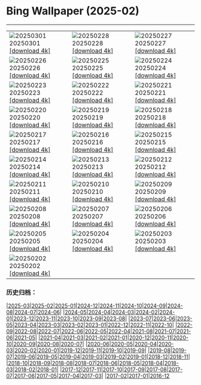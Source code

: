 # Bing Wallpaper (2025-02)
**************

<table><tr><td><img class="wallpaper" src="https://www.bing.com/th?id=OHR.BhutanMonastery_FR-CA0854071680_1920x1080.jpg" alt="20250301"> 20250301 <a href="https://www.bing.com/th?id=OHR.BhutanMonastery_FR-CA0854071680_UHD.jpg">[download 4k]</a></td><td><img class="wallpaper" src="https://www.bing.com/th?id=OHR.PolarCub_FR-CA0698654822_1920x1080.jpg" alt="20250228"> 20250228 <a href="https://www.bing.com/th?id=OHR.PolarCub_FR-CA0698654822_UHD.jpg">[download 4k]</a></td><td><img class="wallpaper" src="https://www.bing.com/th?id=OHR.ArgyllStalker_FR-CA9572525309_1920x1080.jpg" alt="20250227"> 20250227 <a href="https://www.bing.com/th?id=OHR.ArgyllStalker_FR-CA9572525309_UHD.jpg">[download 4k]</a></td></tr><tr><td><img class="wallpaper" src="https://www.bing.com/th?id=OHR.WalterdaleBridge_FR-CA9281333446_1920x1080.jpg" alt="20250226"> 20250226 <a href="https://www.bing.com/th?id=OHR.WalterdaleBridge_FR-CA9281333446_UHD.jpg">[download 4k]</a></td><td><img class="wallpaper" src="https://www.bing.com/th?id=OHR.GiantCuttlefish_FR-CA8314855616_1920x1080.jpg" alt="20250225"> 20250225 <a href="https://www.bing.com/th?id=OHR.GiantCuttlefish_FR-CA8314855616_UHD.jpg">[download 4k]</a></td><td><img class="wallpaper" src="https://www.bing.com/th?id=OHR.MtFujiSunrise_FR-CA7965780124_1920x1080.jpg" alt="20250224"> 20250224 <a href="https://www.bing.com/th?id=OHR.MtFujiSunrise_FR-CA7965780124_UHD.jpg">[download 4k]</a></td></tr><tr><td><img class="wallpaper" src="https://www.bing.com/th?id=OHR.StLouisArch_FR-CA3387365822_1920x1080.jpg" alt="20250223"> 20250223 <a href="https://www.bing.com/th?id=OHR.StLouisArch_FR-CA3387365822_UHD.jpg">[download 4k]</a></td><td><img class="wallpaper" src="https://www.bing.com/th?id=OHR.ChampakaSarasi_FR-CA3071619722_1920x1080.jpg" alt="20250222"> 20250222 <a href="https://www.bing.com/th?id=OHR.ChampakaSarasi_FR-CA3071619722_UHD.jpg">[download 4k]</a></td><td><img class="wallpaper" src="https://www.bing.com/th?id=OHR.CanadaDeer_FR-CA2132440731_1920x1080.jpg" alt="20250221"> 20250221 <a href="https://www.bing.com/th?id=OHR.CanadaDeer_FR-CA2132440731_UHD.jpg">[download 4k]</a></td></tr><tr><td><img class="wallpaper" src="https://www.bing.com/th?id=OHR.IceHoleOtter_FR-CA1911250698_1920x1080.jpg" alt="20250220"> 20250220 <a href="https://www.bing.com/th?id=OHR.IceHoleOtter_FR-CA1911250698_UHD.jpg">[download 4k]</a></td><td><img class="wallpaper" src="https://www.bing.com/th?id=OHR.BlueBelize_FR-CA1406479043_1920x1080.jpg" alt="20250219"> 20250219 <a href="https://www.bing.com/th?id=OHR.BlueBelize_FR-CA1406479043_UHD.jpg">[download 4k]</a></td><td><img class="wallpaper" src="https://www.bing.com/th?id=OHR.BanffSnow25_FR-CA1053265371_1920x1080.jpg" alt="20250218"> 20250218 <a href="https://www.bing.com/th?id=OHR.BanffSnow25_FR-CA1053265371_UHD.jpg">[download 4k]</a></td></tr><tr><td><img class="wallpaper" src="https://www.bing.com/th?id=OHR.HumpbackMother_FR-CA7899995357_1920x1080.jpg" alt="20250217"> 20250217 <a href="https://www.bing.com/th?id=OHR.HumpbackMother_FR-CA7899995357_UHD.jpg">[download 4k]</a></td><td><img class="wallpaper" src="https://www.bing.com/th?id=OHR.Misotsuchi2025_FR-CA6882256212_1920x1080.jpg" alt="20250216"> 20250216 <a href="https://www.bing.com/th?id=OHR.Misotsuchi2025_FR-CA6882256212_UHD.jpg">[download 4k]</a></td><td><img class="wallpaper" src="https://www.bing.com/th?id=OHR.PenguinLove_FR-CA6502160876_1920x1080.jpg" alt="20250215"> 20250215 <a href="https://www.bing.com/th?id=OHR.PenguinLove_FR-CA6502160876_UHD.jpg">[download 4k]</a></td></tr><tr><td><img class="wallpaper" src="https://www.bing.com/th?id=OHR.LakeTyrrell_FR-CA2558878475_1920x1080.jpg" alt="20250214"> 20250214 <a href="https://www.bing.com/th?id=OHR.LakeTyrrell_FR-CA2558878475_UHD.jpg">[download 4k]</a></td><td><img class="wallpaper" src="https://www.bing.com/th?id=OHR.GalapagosIguana_FR-CA2196736682_1920x1080.jpg" alt="20250213"> 20250213 <a href="https://www.bing.com/th?id=OHR.GalapagosIguana_FR-CA2196736682_UHD.jpg">[download 4k]</a></td><td><img class="wallpaper" src="https://www.bing.com/th?id=OHR.YungangGrottoes_FR-CA8449584215_1920x1080.jpg" alt="20250212"> 20250212 <a href="https://www.bing.com/th?id=OHR.YungangGrottoes_FR-CA8449584215_UHD.jpg">[download 4k]</a></td></tr><tr><td><img class="wallpaper" src="https://www.bing.com/th?id=OHR.UmbrellaDay_FR-CA7989925636_1920x1080.jpg" alt="20250211"> 20250211 <a href="https://www.bing.com/th?id=OHR.UmbrellaDay_FR-CA7989925636_UHD.jpg">[download 4k]</a></td><td><img class="wallpaper" src="https://www.bing.com/th?id=OHR.AlstromPoint_FR-CA6255476346_1920x1080.jpg" alt="20250210"> 20250210 <a href="https://www.bing.com/th?id=OHR.AlstromPoint_FR-CA6255476346_UHD.jpg">[download 4k]</a></td><td><img class="wallpaper" src="https://www.bing.com/th?id=OHR.SnowySvaneti_FR-CA7435205782_1920x1080.jpg" alt="20250209"> 20250209 <a href="https://www.bing.com/th?id=OHR.SnowySvaneti_FR-CA7435205782_UHD.jpg">[download 4k]</a></td></tr><tr><td><img class="wallpaper" src="https://www.bing.com/th?id=OHR.BlueNorway_FR-CA3240346092_1920x1080.jpg" alt="20250208"> 20250208 <a href="https://www.bing.com/th?id=OHR.BlueNorway_FR-CA3240346092_UHD.jpg">[download 4k]</a></td><td><img class="wallpaper" src="https://www.bing.com/th?id=OHR.WhararikiBeach_FR-CA4266393826_1920x1080.jpg" alt="20250207"> 20250207 <a href="https://www.bing.com/th?id=OHR.WhararikiBeach_FR-CA4266393826_UHD.jpg">[download 4k]</a></td><td><img class="wallpaper" src="https://www.bing.com/th?id=OHR.ScottishSheep_FR-CA7662917245_1920x1080.jpg" alt="20250206"> 20250206 <a href="https://www.bing.com/th?id=OHR.ScottishSheep_FR-CA7662917245_UHD.jpg">[download 4k]</a></td></tr><tr><td><img class="wallpaper" src="https://www.bing.com/th?id=OHR.GoldenBridge_FR-CA7277634680_1920x1080.jpg" alt="20250205"> 20250205 <a href="https://www.bing.com/th?id=OHR.GoldenBridge_FR-CA7277634680_UHD.jpg">[download 4k]</a></td><td><img class="wallpaper" src="https://www.bing.com/th?id=OHR.RibbleheadViaduct_FR-CA7176711694_1920x1080.jpg" alt="20250204"> 20250204 <a href="https://www.bing.com/th?id=OHR.RibbleheadViaduct_FR-CA7176711694_UHD.jpg">[download 4k]</a></td><td><img class="wallpaper" src="https://www.bing.com/th?id=OHR.AustriaMarmot_FR-CA6673820084_1920x1080.jpg" alt="20250203"> 20250203 <a href="https://www.bing.com/th?id=OHR.AustriaMarmot_FR-CA6673820084_UHD.jpg">[download 4k]</a></td></tr><tr><td><img class="wallpaper" src="https://www.bing.com/th?id=OHR.OrdesaSpain_FR-CA6304329338_1920x1080.jpg" alt="20250202"> 20250202 <a href="https://www.bing.com/th?id=OHR.OrdesaSpain_FR-CA6304329338_UHD.jpg">[download 4k]</a></td><td></td><td></td></tr></table>

### 历史归档：

|[2025-03](/../2025-03/2025-03.md)|[2025-02](/2025-02.md)|[2025-01](/../2025-01/2025-01.md)|[2024-12](/../2024-12/2024-12.md)|[2024-11](/../2024-11/2024-11.md)|[2024-10](/../2024-10/2024-10.md)|[2024-09](/../2024-09/2024-09.md)|[2024-08](/../2024-08/2024-08.md)|[2024-07](/../2024-07/2024-07.md)|[2024-06](/../2024-06/2024-06.md)|
|[2024-05](/../2024-05/2024-05.md)|[2024-04](/../2024-04/2024-04.md)|[2024-03](/../2024-03/2024-03.md)|[2024-02](/../2024-02/2024-02.md)|[2024-01](/../2024-01/2024-01.md)|[2023-12](/../2023-12/2023-12.md)|[2023-11](/../2023-11/2023-11.md)|[2023-10](/../2023-10/2023-10.md)|[2023-09](/../2023-09/2023-09.md)|[2023-08](/../2023-08/2023-08.md)|
|[2023-07](/../2023-07/2023-07.md)|[2023-06](/../2023-06/2023-06.md)|[2023-05](/../2023-05/2023-05.md)|[2023-04](/../2023-04/2023-04.md)|[2023-03](/../2023-03/2023-03.md)|[2023-02](/../2023-02/2023-02.md)|[2023-01](/../2023-01/2023-01.md)|[2022-12](/../2022-12/2022-12.md)|[2022-11](/../2022-11/2022-11.md)|[2022-10](/../2022-10/2022-10.md)|
|[2022-09](/../2022-09/2022-09.md)|[2022-08](/../2022-08/2022-08.md)|[2022-07](/../2022-07/2022-07.md)|[2022-06](/../2022-06/2022-06.md)|[2022-05](/../2022-05/2022-05.md)|[2022-04](/../2022-04/2022-04.md)|[2021-08](/../2021-08/2021-08.md)|[2021-07](/../2021-07/2021-07.md)|[2021-06](/../2021-06/2021-06.md)|[2021-05](/../2021-05/2021-05.md)|
|[2021-04](/../2021-04/2021-04.md)|[2021-03](/../2021-03/2021-03.md)|[2021-02](/../2021-02/2021-02.md)|[2021-01](/../2021-01/2021-01.md)|[2020-12](/../2020-12/2020-12.md)|[2020-11](/../2020-11/2020-11.md)|[2020-10](/../2020-10/2020-10.md)|[2020-09](/../2020-09/2020-09.md)|[2020-08](/../2020-08/2020-08.md)|[2020-07](/../2020-07/2020-07.md)|
|[2020-06](/../2020-06/2020-06.md)|[2020-05](/../2020-05/2020-05.md)|[2020-04](/../2020-04/2020-04.md)|[2020-03](/../2020-03/2020-03.md)|[2020-02](/../2020-02/2020-02.md)|[2020-01](/../2020-01/2020-01.md)|[2019-12](/../2019-12/2019-12.md)|[2019-11](/../2019-11/2019-11.md)|[2019-10](/../2019-10/2019-10.md)|[2019-09](/../2019-09/2019-09.md)|
|[2019-08](/../2019-08/2019-08.md)|[2019-07](/../2019-07/2019-07.md)|[2019-06](/../2019-06/2019-06.md)|[2019-05](/../2019-05/2019-05.md)|[2019-04](/../2019-04/2019-04.md)|[2019-03](/../2019-03/2019-03.md)|[2019-02](/../2019-02/2019-02.md)|[2019-01](/../2019-01/2019-01.md)|[2018-12](/../2018-12/2018-12.md)|[2018-11](/../2018-11/2018-11.md)|
|[2018-10](/../2018-10/2018-10.md)|[2018-09](/../2018-09/2018-09.md)|[2018-08](/../2018-08/2018-08.md)|[2018-07](/../2018-07/2018-07.md)|[2018-06](/../2018-06/2018-06.md)|[2018-05](/../2018-05/2018-05.md)|[2018-04](/../2018-04/2018-04.md)|[2018-03](/../2018-03/2018-03.md)|[2018-02](/../2018-02/2018-02.md)|[2018-01](/../2018-01/2018-01.md)|
|[2017-12](/../2017-12/2017-12.md)|[2017-11](/../2017-11/2017-11.md)|[2017-10](/../2017-10/2017-10.md)|[2017-09](/../2017-09/2017-09.md)|[2017-08](/../2017-08/2017-08.md)|[2017-07](/../2017-07/2017-07.md)|[2017-06](/../2017-06/2017-06.md)|[2017-05](/../2017-05/2017-05.md)|[2017-04](/../2017-04/2017-04.md)|[2017-03](/../2017-03/2017-03.md)|
|[2017-02](/../2017-02/2017-02.md)|[2017-01](/../2017-01/2017-01.md)|[2016-12](/../2016-12/2016-12.md)